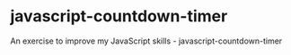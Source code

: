 # javascript-countdown-timer
An exercise to improve my JavaScript skills - javascript-countdown-timer
